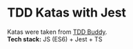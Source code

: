 # TDD Katas with Jest

Katas were taken from [TDD Buddy](http://www.tddbuddy.com/). <br>
**Tech stack:** JS (ES6) + Jest + TS
